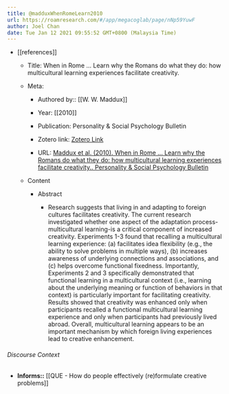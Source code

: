 ```yaml
---
title: @madduxWhenRomeLearn2010
url: https://roamresearch.com/#/app/megacoglab/page/nNp59YuwF
author: Joel Chan
date: Tue Jan 12 2021 09:55:52 GMT+0800 (Malaysia Time)
---
```


- [[references]]

    - Title: When in Rome ... Learn why the Romans do what they do: how multicultural learning experiences facilitate creativity.

    - Meta:

        - Authored by:: [[W. W. Maddux]]

        - Year: [[2010]]

        - Publication: Personality & Social Psychology Bulletin

        - Zotero link: [Zotero Link](zotero://select/items/1_N4RH9DCI)

        - URL: [Maddux et al. (2010). When in Rome ... Learn why the Romans do what they do: how multicultural learning experiences facilitate creativity.. Personality & Social Psychology Bulletin](undefined)

    - Content

        - Abstract

            - Research suggests that living in and adapting to foreign cultures facilitates creativity. The current research investigated whether one aspect of the adaptation process-multicultural learning-is a critical component of increased creativity. Experiments 1-3 found that recalling a multicultural learning experience: (a) facilitates idea flexibility (e.g., the ability to solve problems in multiple ways), (b) increases awareness of underlying connections and associations, and (c) helps overcome functional fixedness. Importantly, Experiments 2 and 3 specifically demonstrated that functional learning in a multicultural context (i.e., learning about the underlying meaning or function of behaviors in that context) is particularly important for facilitating creativity. Results showed that creativity was enhanced only when participants recalled a functional multicultural learning experience and only when participants had previously lived abroad. Overall, multicultural learning appears to be an important mechanism by which foreign living experiences lead to creative enhancement.

###### Discourse Context

- **Informs::** [[QUE - How do people effectively (re)formulate creative problems]]

